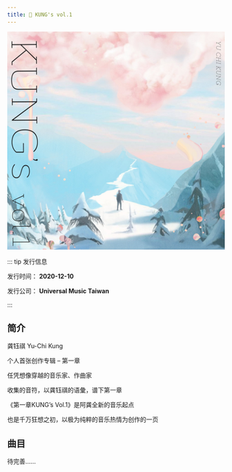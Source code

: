 ```yaml
---
title: 🎼 KUNG's vol.1
---
```


![](../../.vuepress/images/kung-s01-kungsvol1.jpg)

::: tip 发行信息

发行时间： **2020-12-10**

发行公司： **Universal Music Taiwan**

:::

## 简介

龚钰祺 Yu-Chi Kung

个人首张创作专辑 – 第一章

任凭想像穿越的音乐家、作曲家

收集的音符，以龚钰祺的语彙，谱下第一章

《第一章KUNG’s Vol.1》是阿龚全新的音乐起点

也是千万狂想之初，以极为纯粹的音乐热情为创作的一页

## 曲目

待完善……